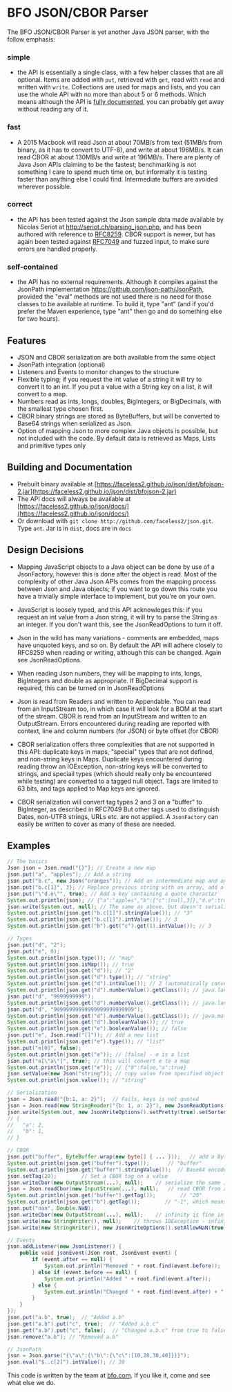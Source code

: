 # BFO JSON/CBOR Parser

The BFO JSON/CBOR Parser is yet another Java JSON parser, with the follow emphasis:

### simple
* the API is essentially a single class, with a few helper classes that are all optional. Items are added with `put`, retrieved with `get`, read with `read` and written with `write`. Collections are used for maps and lists, and you can use the whole API with no more than about 5 or 6 methods. Which means although the API is [fully documented](https://faceless2.github.io/json/docs/), you can probably get away without reading any of it.

### fast
* A 2015 Macbook will read Json at about 70MB/s from text (51MB/s from binary, as it has to convert to UTF-8),
and write at about 196MB/s. It can read CBOR at about 130MB/s and write at 196MB/s.
There are plenty of Java Json APIs claiming to be the fastest; benchmarking is not something I care to spend much time on,
but informally it is testing faster than anything else I could find.
Intermediate buffers are avoided wherever possible.

### correct
* the API has been tested against the Json sample data made available by Nicolas Seriot at http://seriot.ch/parsing_json.php, and has been authored with reference to [RFC8259](https://tools.ietf.org/html/rfc8259).
CBOR support is newer, but has again been tested against [RFC7049](https://tools.ietf.org/html/rfc7049) and fuzzed input, to make sure errors
are handled properly.

### self-contained
* the API has no external requirements. Although it compiles against the JsonPath implementation https://github.com/json-path/JsonPath, provided the "eval" methods are not used there is no need for those classes to be available at runtime. To build it, type "ant" (and if you'd prefer the Maven experience, type "ant" then go and do something else for two hours).

## Features
* JSON and CBOR serialization are both available from the same object
* JsonPath integration (optional)
* Listeners and Events to monitor changes to the structure
* Flexible typing; if you request the int value of a string it will try to convert it to an int. If you put a value with a String key on a list, it will convert to a map.
* Numbers read as ints, longs, doubles, BigIntegers, or BigDecimals, with the smallest type chosen first.
* CBOR binary strings are stored as ByteBuffers, but will be converted to Base64 strings when serialized as Json.
* Option of mapping Json to more complex Java objects is possible, but not included with the code. By default data is retrieved as  Maps, Lists and primitive types only

## Building and Documentation
* Prebuilt binary available at [https://faceless2.github.io/json/dist/bfojson-2.jar](https://faceless2.github.io/json/dist/bfojson-2.jar)
* The API docs will always be available at [https://faceless2.github.io/json/docs/](https://faceless2.github.io/json/docs/)
* Or download with `git clone http://github.com/faceless2/json.git`. Type `ant`. Jar is in `dist`, docs are in `docs`
 
## Design Decisions
* Mapping JavaScript objects to a Java object can be done by use of a JsonFactory, however this is done after the object is read. Most of the complexity of other Java Json APIs comes from the mapping process between Json and Java objects; if you want to go down this route you have a trivially simple interface to implement, but you're on your own.
   
* JavaScript is loosely typed, and this API acknowleges this: if you request an int value from a Json string, it will try to parse the String as an integer. If you don't want this, see the JsonReadOptions to turn it off.

* Json in the wild has many variations - comments are embedded, maps have unquoted keys, and so on. By default the API will adhere closely to RFC8259 when reading or writing, although this can be changed. Again see JsonReadOptions.

* When reading Json numbers, they will be mapping to ints, longs, BigIntegers and double as appropriate. If BigDecimal support is required, this can be turned on in JsonReadOptions

* Json is read from Readers and written to Appendable.
  You can read from an InputStream too, in which case it will look for a BOM at the start of the stream.
  CBOR is read from an InputStream and written to an OutputStream.
  Errors encountered during reading are reported with context, line and column numbers (for JSON) or byte offset (for CBOR)

* CBOR serialization offers three complexities that are not supported in this API:
duplicate keys in maps, "special" types that are not defined, and non-string keys in Maps.
Duplicate keys encountered during reading throw an IOException,
non-string keys will be converted to strings, and speciail types (which should really only
be encountered while testing) are converted to a tagged null object. Tags are limited
to 63 bits, and tags applied to Map keys are ignored.

* CBOR serialization will convert tag types 2 and 3 on a "buffer" to BigInteger, as described in RFC7049
But other tags used to distinguish Dates, non-UTF8 strings, URLs etc. are not applied.
A <code>JsonFactory</code> can easily be written to cover as many of these are needed.



## Examples
```java
// The basics
Json json = Json.read("{}"}; // Create a new map
json.put("a", "apples"); // Add a string
json.put("b.c", new Json("oranges")); // Add an intermediate map and another string
json.put("b.c[1]", 3}; // Replace previous string with an array, add a null then a number.
json.put("\"d.e\"", true); // Add a key containing a quote character
System.out.println(json); // {"a":"apples","b":{"c":[null,3]},"d.e":true}
json.write(System.out, null); // The same as above, but doesn't serialize to a String first.
System.out.println(json.get("b.c[1]").stringValue()); // "3"
System.out.println(json.get("b.c[1]").intValue()); // 3
System.out.println(json.get("b").get("c").get(1).intValue()); // 3

// Types
json.put("d", "2");
json.put("e", 0);
System.out.println(json.type()); // "map"
System.out.println(json.isMap()); // true
System.out.println(json.get("d")); // "2"
System.out.println(json.get("d").type()); // "string"
System.out.println(json.get("d").intValue()); // 2 (automatically converted from string)
System.out.println(json.get("d").numberValue().getClass()); // java.lang.Integer
json.put("d", "9999999999");
System.out.println(json.get("d").numberValue().getClass()); // java.lang.Long
json.put("d", "99999999999999999999999999");
System.out.println(json.get("d").numberValue().getClass()); // java.math.BigInteger
System.out.println(json.get("d").booleanValue()); // true
System.out.println(json.get("e").booleanValue()); // false
json.put("e", Json.read("[]")); // Add a new list
System.out.println(json.get("e").type()); // "list"
json.put("e[0]", false);
System.out.println(json.get("e")); // [false] - e is a list
json.put("e[\"a\"]", true); // this will convert e to a map
System.out.println(json.get("e")); // {"0":false,"a":true}
json.setValue(new Json("string")); // copy value from specified object
System.out.println(json.value()); // "string"

// Serialization
json = Json.read("{b:1, a: 2}");  // Fails, keys is not quoted
json = Json.read(new StringReader("{b: 1, a: 2}"), new JsonReadOptions().setAllowUnquotedKey(true)); // OK
json.write(System.out, new JsonWriteOptions().setPretty(true).setSorted(true)); // pretty print and sort keys
// {
//   "a": 2,
//   "b": 1,
// }

// CBOR
json.put("buffer", ByteBuffer.wrap(new byte[] { ... }));   // add a ByteBuffer
System.out.println(json.get("buffer").type());      // "buffer"
System.out.println(json.get("buffer").stringValue());  // Base64 encoded value of buffer
json.setTag(20);        // Set a CBOR tag on a value
json.writeCbor(new OutputStream(...), null);    // serialize the same JSON object to CBOR
json = Json.readCbor(new InputStream(...), null);   // read CBOR from an Inputream
System.out.println(json.get("buffer").getTag());        // "20"
System.out.println(json.get("b").getTag());        // "-1", which means no tag
json.put("nan", Double.NaN);
json.writeCbor(new OutputStream(...), null);    // infinity is fine in CBOR
json.write(new StringWriter(), null);    // throws IOException - infinity not allowed in Json
json.write(new StringWriter(), new JsonWriteOptions().setAllowNaN(true));  // infinity serializes as null

// Events
json.addListener(new JsonListener() {
    public void jsonEvent(Json root, JsonEvent event) {
        if (event.after == null) {
            System.out.println("Removed " + root.find(event.before));
        } else if (event.before == null) {
            System.out.println("Added " + root.find(event.after));
        } else {
            System.out.println("Changed " + root.find(event.after) + " from " + event.before+" to " + event.after);
        }
    }
});
json.put("a.b", true);  // "Added a.b"
json.get("a.b").put("c", true);  // "Added a.b.c"
json.get("a.b").put("c", false);  // "Changed a.b.c" from true to false
json.remove("a.b"); // "Removed a.b"

// JsonPath
json = Json.parse("{\"a\":{\"b\":{\"c\":[10,20,30,40]}}}");
json.eval("$..c[2]").intValue(); // 30
```

This code is written by the team at [bfo.com](https://bfo.com). If you like it, come and see what else we do.
